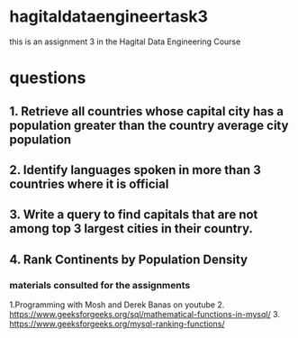 # hagitaldataengineertask3
this is an assignment 3 in the Hagital Data Engineering Course
# questions
## 1. Retrieve all countries whose capital city has a population greater than the country average city population
## 2. Identify languages spoken in more than 3 countries where it is official
## 3. Write a query to find capitals that are not among top 3 largest cities in their country.
## 4. Rank Continents by Population Density

### materials consulted for the assignments 
 1.Programming with Mosh and Derek Banas on youtube
 2. https://www.geeksforgeeks.org/sql/mathematical-functions-in-mysql/
 3. https://www.geeksforgeeks.org/mysql-ranking-functions/ 

 